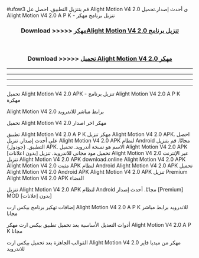 #ufow3 قم بتنزيل التطبيق. احصل عل Alight Motion V4 2.0  ى أحدث إصدار.تحميل Alight Motion V4 2.0  A P K - تنزيل برنامج مهكر



<div align="center">
<h3>Download >>>>> <a href="https://ar-sites.web.app/?ar= Alight Motion V4 2.0 ">مهكرAlight Motion V4 2.0  تنزيل برنامج</a></h3><br>

<h3>Download >>>>> <a href="https://ar-sites.web.app/?ar= Alight Motion V4 2.0 ">تحميل Alight Motion V4 2.0  مهكر</a></h3>
</div>


----------------------------------------------------------

----------------------------------------------------------

----------------------------------------------------------

----------------------------------------------------------


تحميل Alight Motion V4 2.0  APK - تنزيل برنامج Alight Motion V4 2.0  A P K مهكرة

Alight Motion V4 2.0  برابط مباشر للاندرويد

تحميل Alight Motion V4 2.0  مهكر اخر اصدار

تطبيق Alight Motion V4 2.0  A P K مهكر
تنزيل Alight Motion V4 2.0  APK. احصل على أحدث إصدار.
تنزيل Alight Motion V4 2.0  APK لنظام Android مجانًا.
قم بتنزيل التطبيق. {جودول} APK. الاسم هو نسخة أندرويد.
تحميل Alight Motion V4 2.0  APK [بدون اعلانات]
تحميل مود مجاني للاندرويد.
تنزيل Alight Motion V4 2.0  عبر الإنترنت
تنزيل Alight Motion V4 2.0  APK
download.online Alight Motion V4 2.0  APK
Alight Motion V4 2.0  مثبت APK لنظام Android
Alight Motion V4 2.0  APK
تحميل Alight Motion V4 2.0  Android APK
Alight Motion V4 2.0  APK تنزيل Premium
Alight Motion V4 2.0  APK الفضاء

تنزيل Alight Motion V4 2.0  APK لنظام Android مجانًا. أحدث إصدار [Premium] MOD [بدون إعلانات]

إضافات تهكير برنامج بيكس ارت Alight Motion V4 2.0  A P K للاندرويد برابط مباشر مجانا

أدوات التعديل الأساسية بعد تحميل تطبيق بيكس ارت مهكر Alight Motion V4 2.0  A P K مجانا

القوالب الجاهزة بعد تحميل بيكس ارت Alight Motion V4 2.0  مهكر من ميديا فاير للاندرويد




